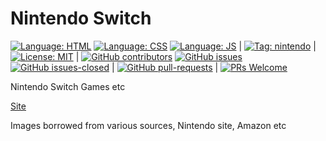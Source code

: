 # Nintendo Switch

[![Language: HTML](https://img.shields.io/badge/language-html-purple.svg)](https://www.w3.org/html/)
[![Language: CSS](https://img.shields.io/badge/language-css-purple.svg)](https://www.w3.org/Style/CSS/)
[![Language: JS](https://img.shields.io/badge/language-javascript-purple.svg)](https://developer.mozilla.org/en-US/docs/Web/JavaScript)
|
[![Tag: nintendo](https://img.shields.io/badge/tag-nintendo-red.svg)](https://www.nintendo.co.uk/)
|
[![License: MIT](https://img.shields.io/badge/License-MIT-grey.svg)](https://opensource.org/licenses/MIT) | [![GitHub contributors](https://img.shields.io/github/contributors/AlexHedley/nintendoswitch.svg)](https://GitHub.com/AlexHedley/nintendoswitch/graphs/contributors/)
[![GitHub issues](https://img.shields.io/github/issues/AlexHedley/nintendoswitch.svg)](https://GitHub.com/AlexHedley/nintendoswitch/issues/)
[![GitHub issues-closed](https://img.shields.io/github/issues-closed/AlexHedley/nintendoswitch.svg)](https://GitHub.com/AlexHedley/nintendoswitch/issues?q=is%3Aissue+is%3Aclosed) | [![GitHub pull-requests](https://img.shields.io/github/issues-pr/AlexHedley/nintendoswitch.svg)](https://GitHub.com/AlexHedley/nintendoswitch/pull/) | [![PRs Welcome](https://img.shields.io/badge/PRs-welcome-brightgreen.svg?style=flat-square)](http://makeapullrequest.com)


Nintendo Switch Games etc

[Site](https://alexhedley.github.io/nintendoswitch/)

Images borrowed from various sources, Nintendo site, Amazon etc
